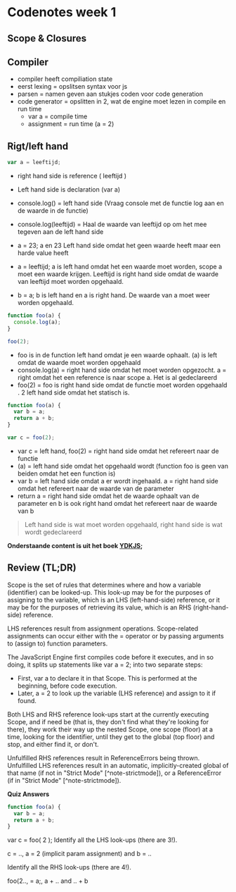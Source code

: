 # Codenotes week 1

## Scope & Closures

## Compiler

* compiler heeft compiliation state
* eerst lexing = opslitsen syntax voor js
* parsen = namen geven aan stukjes coden voor code generation
* code generator = opslitten in 2, wat de engine moet lezen in compile en run time
  * var a = compile time
  * assignment = run time (a = 2)

## Rigt/left hand

```javascript
var a = leeftijd;
```

* right hand side is reference ( leeftijd )
* Left hand side is declaration (var a)

* console.log() = left hand side (Vraag console met de functie log aan en de waarde in de functie)
* console.log(leeftijd) = Haal de waarde van leeftijd op om het mee tegeven aan de left hand side

* a = 23; a en 23 Left hand side omdat het geen waarde heeft maar een harde value heeft
* a = leeftijd; a is left hand omdat het een waarde moet worden, scope a moet een waarde krijgen. Leeftijd is right hand side omdat de waarde van leeftijd moet worden opgehaald.
* b = a; b is left hand en a is right hand. De waarde van a moet weer worden opgehaald.

```javascript
function foo(a) {
  console.log(a);
}

foo(2);
```

* foo is in de function left hand omdat je een waarde ophaalt. (a) is left omdat de waarde moet worden opgehaald
* console.log(a) = right hand side omdat het moet worden opgezocht. a = right omdat het een reference is naar scope a. Het is al gedeclareerd
* foo(2) = foo is right hand side omdat de functie moet worden opgehaald . 2 left hand side omdat het statisch is.

```javascript
function foo(a) {
  var b = a;
  return a + b;
}

var c = foo(2);
```

* var c = left hand, foo(2) = right hand side omdat het refereert naar de functie
* (a) = left hand side omdat het opgehaald wordt (function foo is geen van beiden omdat het een function is)
* var b = left hand side omdat a er wordt ingehaald. a = right hand side omdat het refereert naar de waarde van de parameter
* return a = right hand side omdat het de waarde ophaalt van de parameter en b is ook right hand omdat het refereert naar de waarde van b

> Left hand side is wat moet worden opgehaald, right hand side is wat wordt gedeclareerd

**Onderstaande content is uit het boek [YDKJS](https://github.com/getify/You-Dont-Know-JS/blob/master/scope%20%26%20closures/ch1.md);**

## Review (TL;DR)

Scope is the set of rules that determines where and how a variable (identifier) can be looked-up. This look-up may be for the purposes of assigning to the variable, which is an LHS (left-hand-side) reference, or it may be for the purposes of retrieving its value, which is an RHS (right-hand-side) reference.

LHS references result from assignment operations. Scope-related assignments can occur either with the = operator or by passing arguments to (assign to) function parameters.

The JavaScript Engine first compiles code before it executes, and in so doing, it splits up statements like var a = 2; into two separate steps:

* First, var a to declare it in that Scope. This is performed at the beginning, before code execution.
* Later, a = 2 to look up the variable (LHS reference) and assign to it if found.

Both LHS and RHS reference look-ups start at the currently executing Scope, and if need be (that is, they don't find what they're looking for there), they work their way up the nested Scope, one scope (floor) at a time, looking for the identifier, until they get to the global (top floor) and stop, and either find it, or don't.

Unfulfilled RHS references result in ReferenceErrors being thrown. Unfulfilled LHS references result in an automatic, implicitly-created global of that name (if not in "Strict Mode" [^note-strictmode]), or a ReferenceError (if in "Strict Mode" [^note-strictmode]).

**Quiz Answers**

```javascript
function foo(a) {
  var b = a;
  return a + b;
}
```

var c = foo( 2 );
Identify all the LHS look-ups (there are 3!).

c = .., a = 2 (implicit param assignment) and b = ..

Identify all the RHS look-ups (there are 4!).

foo(2.., = a;, a + .. and .. + b
